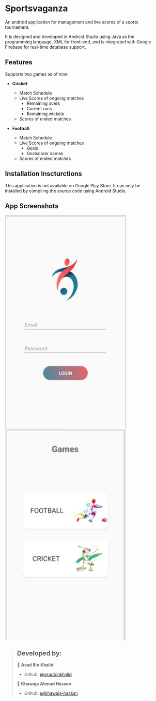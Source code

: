 # Sportsvaganza
An android application for management and live scores of a sports tournament.

It is designed and developed in Android Studio using Java as the programming language, XML for front-end, and is integrated with Google Firebase for real-time database support.

## Features
Supports two games as of now:
- **Cricket**:
  - Match Schedule
  - Live Scores of ongoing matches
    - Remaining overs
    - Current runs
    - Remaining wickets
  - Scores of ended matches

- **Football**:
  - Match Schedule
  - Live Scores of ongoing matches
    - Goals
    - Goalscorer names
  - Scores of ended matches

## Installation Inscturctions
This application is not available on Google Play Store. It can only be installed by compiling the source code using Android Studio.

## App Screenshots
<p>
  <img align="left" width="400" alt="a" src="https://github.com/asadbinkhalid/Sportsvaganza/blob/master/Login.jpeg">
  <img align="center" width="400" alt="a" src="https://github.com/asadbinkhalid/Sportsvaganza/blob/master/Home.jpeg">
</p>

> ## Developed by:
> 👤 **Asad Bin Khalid**
> * Github: [@asadbinkhalid](https://github.com/asadbinkhalid)
> 
> 👤 **Khawaja Ahmad Hassan**
> * Github: [@ikhawaja-hassan](https://github.com/ikhawaja-hassan)
